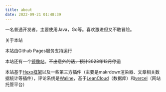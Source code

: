 ```yaml
---
title: about
date: 2022-09-21 01:48:39
---
```




一名普通开发者，主要使用Java，Go等。喜欢激进但又不敢冒险。



关于本站

本站由Github Pages服务支持运行

本站还有一个[镜像站](https://www.entropy-tree.top/)。~~不出意外的话，预计2023年12月停运~~

本站基于[Hexo框架](https://hexo.io/zh-cn/)以及一些第三方插件（主要是makrdown渲染器、文章相关数据统计等插件），评论系统是[Waline](https://waline.js.org/)，基于[LeanCloud](https://leancloud.app/)（数据库）和[vercel](https://vercel.com/)（网站托管平台）
